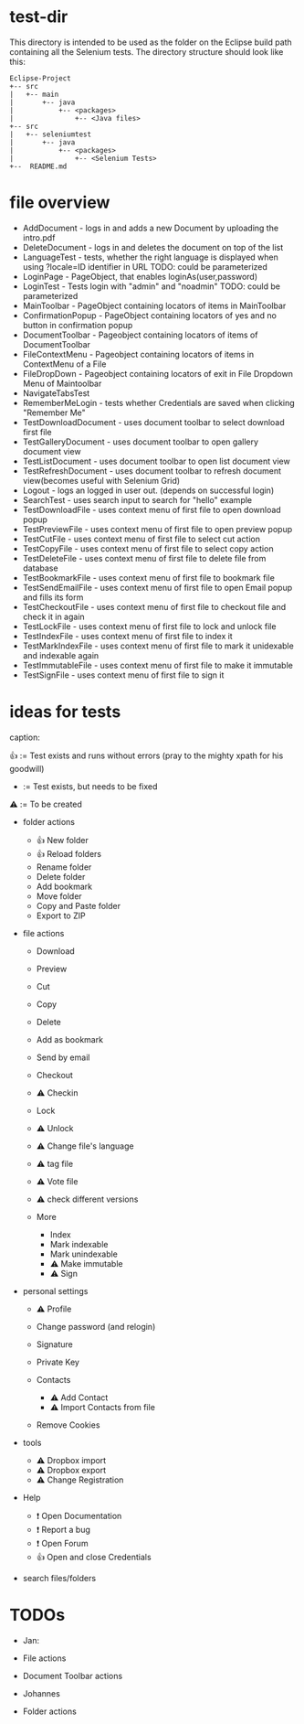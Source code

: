 # test-dir
This directory is intended to be used as the folder on the Eclipse build path containing all the Selenium tests.
The directory structure should look like this:

```
Eclipse-Project
+-- src
|   +-- main
|       +-- java
|           +-- <packages>
|               +-- <Java files>
+-- src
|   +-- seleniumtest
|       +-- java
|           +-- <packages>
|               +-- <Selenium Tests>
+--  README.md
```

# file overview


* AddDocument - logs in and adds a new Document by uploading the intro.pdf
* DeleteDocument - logs in and deletes the document on top of the list
* LanguageTest - tests, whether the right language is displayed when using ?locale=ID identifier in URL TODO: could be parameterized
* LoginPage - PageObject, that enables loginAs(user,password)
* LoginTest - Tests login with "admin" and "noadmin" TODO: could be parameterized
* MainToolbar - PageObject containing locators of items in MainToolbar
* ConfirmationPopup - PageObject containing locators of yes and no button in confirmation popup
* DocumentToolbar - Pageobject containing locators of items of DocumentToolbar
* FileContextMenu - Pageobject containing locators of items in ContextMenu of a File
* FileDropDown - Pageobject containing locators of exit in File Dropdown Menu of Maintoolbar
* NavigateTabsTest
* RememberMeLogin - tests whether Credentials are saved when clicking "Remember Me"
* TestDownloadDocument - uses document toolbar to select download first file
* TestGalleryDocument - uses document toolbar to open gallery document view
* TestListDocument - uses document toolbar to open list document view
* TestRefreshDocument - uses document toolbar to refresh document view(becomes useful with Selenium Grid)
* Logout - logs an logged in user out. (depends on successful login)
* SearchTest - uses search input to search for "hello" example
* TestDownloadFile - uses context menu of first file to open download popup
* TestPreviewFile - uses context menu of first file to open preview popup
* TestCutFile - uses context menu of first file to select cut action
* TestCopyFile - uses context menu of first file to select copy action
* TestDeleteFile - uses context menu of first file to delete file from database
* TestBookmarkFile - uses context menu of first file to bookmark file
* TestSendEmailFile - uses context menu of first file to open Email popup and fills its form
* TestCheckoutFile - uses context menu of first file to checkout file and check it in again
* TestLockFile - uses context menu of first file to lock and unlock file
* TestIndexFile - uses context menu of first file to index it
* TestMarkIndexFile - uses context menu of first file to mark it unidexable and indexable again
* TestImmutableFile - uses context menu of first file to make it immutable
* TestSignFile - uses context menu of first file to sign it




# ideas for tests

caption:

:+1: := Test exists and runs without errors (pray to the mighty xpath for his goodwill)

* := Test exists, but needs to be fixed

:warning: := To be created

* folder actions

  * :+1: New folder
  * :+1: Reload folders
  * Rename folder
  * Delete folder
  * Add bookmark
  * Move folder
  * Copy and Paste folder
  * Export to ZIP

* file actions

  * Download
  * Preview
  * Cut
  * Copy
  * Delete
  * Add as bookmark
  * Send by email
  * Checkout
  * :warning: Checkin
  * Lock
  * :warning: Unlock
  * :warning: Change file's language
  * :warning: tag file
  * :warning: Vote file
  * :warning: check different versions
  * More

    * Index
    * Mark indexable
    * Mark unindexable
    * :warning: Make immutable
    * :warning: Sign


* personal settings

  * :warning: Profile
  * Change password (and relogin)
  * Signature
  * Private Key
  * Contacts

    * :warning: Add Contact
    * :warning: Import Contacts from file

  * Remove Cookies


* tools

  * :warning: Dropbox import
  * :warning: Dropbox export
  * :warning: Change Registration

* Help

  * :exclamation: Open Documentation
  * :exclamation: Report a bug
  * :exclamation: Open Forum
  * :+1: Open and close Credentials

* search files/folders


# TODOs


* Jan:

* File actions
* Document Toolbar actions

* Johannes

* Folder actions
